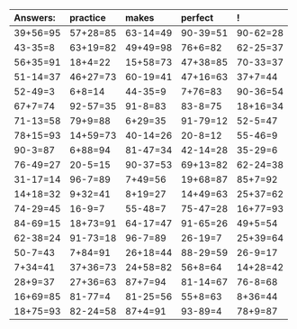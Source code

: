 | Answers: | practice | makes | perfect | ! |
| :--- | :--- | :--- | :--- | :--- |
| 39+56=95 | 57+28=85 | 63-14=49 | 90-39=51 | 90-62=28 | 
| 43-35=8 | 63+19=82 | 49+49=98 | 76+6=82 | 62-25=37 | 
| 56+35=91 | 18+4=22 | 15+58=73 | 47+38=85 | 70-33=37 | 
| 51-14=37 | 46+27=73 | 60-19=41 | 47+16=63 | 37+7=44 | 
| 52-49=3 | 6+8=14 | 44-35=9 | 7+76=83 | 90-36=54 | 
| 67+7=74 | 92-57=35 | 91-8=83 | 83-8=75 | 18+16=34 | 
| 71-13=58 | 79+9=88 | 6+29=35 | 91-79=12 | 52-5=47 | 
| 78+15=93 | 14+59=73 | 40-14=26 | 20-8=12 | 55-46=9 | 
| 90-3=87 | 6+88=94 | 81-47=34 | 42-14=28 | 35-29=6 | 
| 76-49=27 | 20-5=15 | 90-37=53 | 69+13=82 | 62-24=38 | 
| 31-17=14 | 96-7=89 | 7+49=56 | 19+68=87 | 85+7=92 | 
| 14+18=32 | 9+32=41 | 8+19=27 | 14+49=63 | 25+37=62 | 
| 74-29=45 | 16-9=7 | 55-48=7 | 75-47=28 | 16+77=93 | 
| 84-69=15 | 18+73=91 | 64-17=47 | 91-65=26 | 49+5=54 | 
| 62-38=24 | 91-73=18 | 96-7=89 | 26-19=7 | 25+39=64 | 
| 50-7=43 | 7+84=91 | 26+18=44 | 88-29=59 | 26-9=17 | 
| 7+34=41 | 37+36=73 | 24+58=82 | 56+8=64 | 14+28=42 | 
| 28+9=37 | 27+36=63 | 87+7=94 | 81-14=67 | 76-8=68 | 
| 16+69=85 | 81-77=4 | 81-25=56 | 55+8=63 | 8+36=44 | 
| 18+75=93 | 82-24=58 | 87+4=91 | 93-89=4 | 78+9=87 | 
